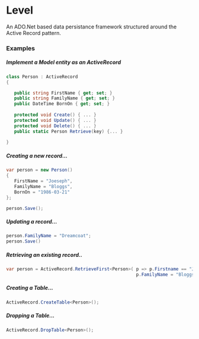 Level
=====

An ADO.Net based data persistance framework structured around the Active Record pattern.


### Examples

##### Implement a Model entity as an ActiveRecord

```csharp
class Person : ActiveRecord
{

   public string FirstName { get; set; }
   public string FamilyName { get; set; }
   public DateTime BornOn { get; set; }
   
   protected void Create() { ... }
   protected void Update() { ... }
   protected void Delete() { ... }
   public static Person Retrieve(key) {... }
   
}
```

##### Creating a new record...

```csharp
var person = new Person() 
{ 
   FirstName = "Joeseph", 
   FamilyName = "Bloggs", 
   BornOn = "1986-03-21" 
};

person.Save();
```

##### Updating a record...

```csharp
person.FamilyName = "Dreamcoat";
person.Save()
```

##### Retrieving an existing record..

```csharp
var person = ActiveRecord.RetrieveFirst<Person>( p => p.Firstname == "Joeseph" && 
                                                 p.FamilyName = "Bloggs");
```

##### Creating a Table...

```csharp
ActiveRecord.CreateTable<Person>();
```

##### Dropping a Table...
```csharp
ActiveRecord.DropTable<Person>();
```


